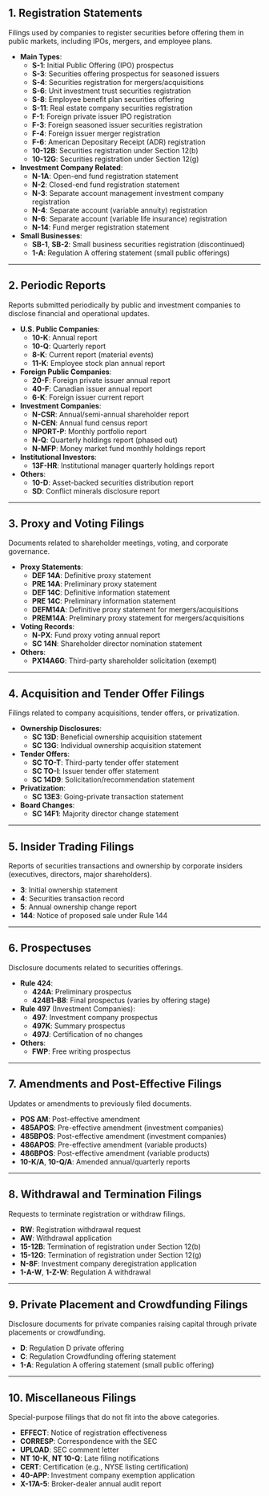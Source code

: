 ## 1. Registration Statements
Filings used by companies to register securities before offering them in public markets, including IPOs, mergers, and employee plans.

- **Main Types**:
  - **S-1**: Initial Public Offering (IPO) prospectus
  - **S-3**: Securities offering prospectus for seasoned issuers
  - **S-4**: Securities registration for mergers/acquisitions
  - **S-6**: Unit investment trust securities registration
  - **S-8**: Employee benefit plan securities offering
  - **S-11**: Real estate company securities registration
  - **F-1**: Foreign private issuer IPO registration
  - **F-3**: Foreign seasoned issuer securities registration
  - **F-4**: Foreign issuer merger registration
  - **F-6**: American Depositary Receipt (ADR) registration
  - **10-12B**: Securities registration under Section 12(b)
  - **10-12G**: Securities registration under Section 12(g)
- **Investment Company Related**:
  - **N-1A**: Open-end fund registration statement
  - **N-2**: Closed-end fund registration statement
  - **N-3**: Separate account management investment company registration
  - **N-4**: Separate account (variable annuity) registration
  - **N-6**: Separate account (variable life insurance) registration
  - **N-14**: Fund merger registration statement
- **Small Businesses**:
  - **SB-1**, **SB-2**: Small business securities registration (discontinued)
  - **1-A**: Regulation A offering statement (small public offerings)

---

## 2. Periodic Reports
Reports submitted periodically by public and investment companies to disclose financial and operational updates.

- **U.S. Public Companies**:
  - **10-K**: Annual report
  - **10-Q**: Quarterly report
  - **8-K**: Current report (material events)
  - **11-K**: Employee stock plan annual report
- **Foreign Public Companies**:
  - **20-F**: Foreign private issuer annual report
  - **40-F**: Canadian issuer annual report
  - **6-K**: Foreign issuer current report
- **Investment Companies**:
  - **N-CSR**: Annual/semi-annual shareholder report
  - **N-CEN**: Annual fund census report
  - **NPORT-P**: Monthly portfolio report
  - **N-Q**: Quarterly holdings report (phased out)
  - **N-MFP**: Money market fund monthly holdings report
- **Institutional Investors**:
  - **13F-HR**: Institutional manager quarterly holdings report
- **Others**:
  - **10-D**: Asset-backed securities distribution report
  - **SD**: Conflict minerals disclosure report

---

## 3. Proxy and Voting Filings
Documents related to shareholder meetings, voting, and corporate governance.

- **Proxy Statements**:
  - **DEF 14A**: Definitive proxy statement
  - **PRE 14A**: Preliminary proxy statement
  - **DEF 14C**: Definitive information statement
  - **PRE 14C**: Preliminary information statement
  - **DEFM14A**: Definitive proxy statement for mergers/acquisitions
  - **PREM14A**: Preliminary proxy statement for mergers/acquisitions
- **Voting Records**:
  - **N-PX**: Fund proxy voting annual report
  - **SC 14N**: Shareholder director nomination statement
- **Others**:
  - **PX14A6G**: Third-party shareholder solicitation (exempt)

---

## 4. Acquisition and Tender Offer Filings
Filings related to company acquisitions, tender offers, or privatization.

- **Ownership Disclosures**:
  - **SC 13D**: Beneficial ownership acquisition statement
  - **SC 13G**: Individual ownership acquisition statement
- **Tender Offers**:
  - **SC TO-T**: Third-party tender offer statement
  - **SC TO-I**: Issuer tender offer statement
  - **SC 14D9**: Solicitation/recommendation statement
- **Privatization**:
  - **SC 13E3**: Going-private transaction statement
- **Board Changes**:
  - **SC 14F1**: Majority director change statement

---

## 5. Insider Trading Filings
Reports of securities transactions and ownership by corporate insiders (executives, directors, major shareholders).

- **3**: Initial ownership statement
- **4**: Securities transaction record
- **5**: Annual ownership change report
- **144**: Notice of proposed sale under Rule 144

---

## 6. Prospectuses
Disclosure documents related to securities offerings.

- **Rule 424**:
  - **424A**: Preliminary prospectus
  - **424B1-B8**: Final prospectus (varies by offering stage)
- **Rule 497** (Investment Companies):
  - **497**: Investment company prospectus
  - **497K**: Summary prospectus
  - **497J**: Certification of no changes
- **Others**:
  - **FWP**: Free writing prospectus

---

## 7. Amendments and Post-Effective Filings
Updates or amendments to previously filed documents.

- **POS AM**: Post-effective amendment
- **485APOS**: Pre-effective amendment (investment companies)
- **485BPOS**: Post-effective amendment (investment companies)
- **486APOS**: Pre-effective amendment (variable products)
- **486BPOS**: Post-effective amendment (variable products)
- **10-K/A**, **10-Q/A**: Amended annual/quarterly reports

---

## 8. Withdrawal and Termination Filings
Requests to terminate registration or withdraw filings.

- **RW**: Registration withdrawal request
- **AW**: Withdrawal application
- **15-12B**: Termination of registration under Section 12(b)
- **15-12G**: Termination of registration under Section 12(g)
- **N-8F**: Investment company deregistration application
- **1-A-W**, **1-Z-W**: Regulation A withdrawal

---

## 9. Private Placement and Crowdfunding Filings
Disclosure documents for private companies raising capital through private placements or crowdfunding.

- **D**: Regulation D private offering
- **C**: Regulation Crowdfunding offering statement
- **1-A**: Regulation A offering statement (small public offering)

---

## 10. Miscellaneous Filings
Special-purpose filings that do not fit into the above categories.

- **EFFECT**: Notice of registration effectiveness
- **CORRESP**: Correspondence with the SEC
- **UPLOAD**: SEC comment letter
- **NT 10-K**, **NT 10-Q**: Late filing notifications
- **CERT**: Certification (e.g., NYSE listing certification)
- **40-APP**: Investment company exemption application
- **X-17A-5**: Broker-dealer annual audit report
